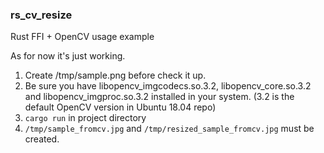 ### rs_cv_resize
Rust FFI + OpenCV usage example

As for now it's just working. 
1. Create /tmp/sample.png before check it up.
2. Be sure you have libopencv_imgcodecs.so.3.2, libopencv_core.so.3.2 and libopencv_imgproc.so.3.2 installed in your system. (3.2 is the default OpenCV version in Ubuntu 18.04 repo)
3. `cargo run` in project directory
4. `/tmp/sample_fromcv.jpg` and `/tmp/resized_sample_fromcv.jpg` must be created.
